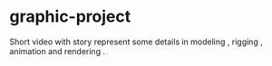 # graphic-project
Short video with story represent some details in modeling , rigging , animation 
and rendering .

